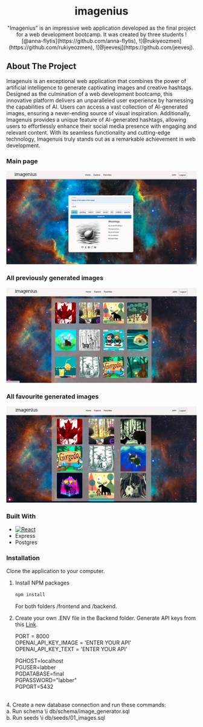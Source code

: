 
<h1 align="center"><bold>imagenius</bold></h1>
  <p align="center"> "Imagenius" is an impressive web application developed as the final project for a web development bootcamp. It was created by three students ![@anna-flytis](https://github.com/anna-flytis), ![@rukiyeozmen](https://github.com/rukiyeozmen), ![@jeevesj](https://github.com/jeevesj). 


## About The Project
<p>Imagenuis is an exceptional web application that combines the power of artificial intelligence to generate captivating images and creative hashtags. Designed as the culmination of a web development bootcamp, this innovative platform delivers an unparalleled user experience by harnessing the capabilities of AI. Users can access a vast collection of AI-generated images, ensuring a never-ending source of visual inspiration. Additionally, Imagenuis provides a unique feature of AI-generated hashtags, allowing users to effortlessly enhance their social media presence with engaging and relevant content. With its seamless functionality and cutting-edge technology, Imagenuis truly stands out as a remarkable achievement in web development.</p>

### Main page 
![Main Page](img-md/main.png)
### All previously generated images
![Latest images page](img-md/explore.png)
### All favourite generated images 
![Favorite Page](img-md/favorite.png)


### Built With
* [![React][React.js]][React-url]
* Express
* Postgres



### Installation

Clone the application to your computer. 
1. Install NPM packages
   ```sh
   npm install
   ```
   For both folders /frontend and /backend.

2. Create your own .ENV file in the Backend folder. Generate API keys from this [Link](https://openai.com/).
   <br />
   <div>
    PORT = 8000
   <br />
    OPENAI_API_KEY_IMAGE = 'ENTER YOUR API'
   <br />
    OPENAI_API_KEY_TEXT = 'ENTER YOUR API'
     
    PGHOST=localhost
   <br />
    PGUSER=labber
   <br />
    PGDATABASE=final
   <br />
    PGPASSWORD="labber"
   <br />
    PGPORT=5432
 </div>  
<br />
<div>
4. Create a new database connection and run these commands:
<br />
   a. Run schema \i db/schema/image_generator.sql
<br />
   b. Run seeds  \i db/seeds/01_images.sql
</div>






[React.js]: https://img.shields.io/badge/React-20232A?style=for-the-badge&logo=react&logoColor=61DAFB
[React-url]: https://reactjs.org/

[Bootstrap.com]: https://img.shields.io/badge/Bootstrap-563D7C?style=for-the-badge&logo=bootstrap&logoColor=white
[Bootstrap-url]: https://getbootstrap.com
[JQuery.com]: https://img.shields.io/badge/jQuery-0769AD?style=for-the-badge&logo=jquery&logoColor=white
[JQuery-url]: https://jquery.com 
